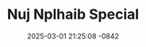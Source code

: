 ---
layout: movie-video-data
date: 2025-03-01 21:25:08 -0842
categories: movie

# Site Attributes
title: "Nuj Nplhaib Special"
permalink: "/movie/Nuj_Nplhaib_Special"

# Movie Attributes
synopsis: "Nuj Nphlaib Special yog ib zaj movie uas los ntawm peb hmoob zaj dab neeg uas cov laus ib tswm hais rau menyuam yaus mloog txog ntxawm thiab tsov. Xavier Enterprise picture zoo siab ntuav tawm zaj movie Nuj Nplhaib special zaj no ua tau lom zem thiab txaus luag heev zoo tshaj plaws txhua zaj uas Xavier Enterprise Picture tau ua dhau los thov kwv tij neej tsa sawv daws soj qab saib tau. "
producer: "Kou Xiong"
director: ""
writer: ""
video_link: "https://youtu.be/QY2_Vb33XT8?si=ivMH_KbGpZUK1vR9"
genre: "Folklore Comedy"
year: "2008"
release_type: "DVD"
storage: "Center for Hmong Studies"
thumbnail: "/assets/images/movie_thumbnails/Nuj Nplhaib Special.jpeg"
publishing_company: "Xavier Enterprise"

# Sequels + Parts
base_movie: ""
total_parts: 0
sequel: ""

# Movie Cast
cast:
- name: "Teem Xyooj"
- name: "Ntaub Kaum"
- name: "Txawj Bee"
- name: "Yimleej"
---